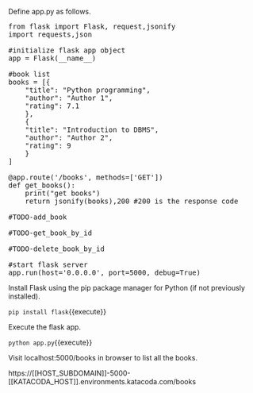 Define app.py as follows.

<pre class="file" data-filename="app.py" data-target="replace">
from flask import Flask, request,jsonify
import requests,json

#initialize flask app object
app = Flask(__name__)

#book list
books = [{
    "title": "Python programming",
    "author": "Author 1",
    "rating": 7.1
    },
    {
    "title": "Introduction to DBMS",
    "author": "Author 2",
    "rating": 9
    }
]

@app.route('/books', methods=['GET'])
def get_books():
    print("get books")
    return jsonify(books),200 #200 is the response code

#TODO-add_book

#TODO-get_book_by_id

#TODO-delete_book_by_id

#start flask server
app.run(host='0.0.0.0', port=5000, debug=True)
</pre>


Install Flask using the pip package manager for Python (if not previously installed).

`pip install flask`{{execute}}

Execute the flask app.

`python app.py`{{execute}}

Visit localhost:5000/books in browser to list all the books.

https://[[HOST_SUBDOMAIN]]-5000-[[KATACODA_HOST]].environments.katacoda.com/books 
